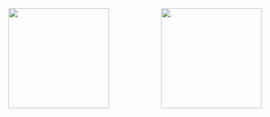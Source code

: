 <!-- ![welcome to my porfile!](https://github-readme-stats.vercel.app/api/top-langs/?username=zheshigewenti&hide_progress=true) -->

<!--   grid-snake -->
<!-- ![](https://github.com/zheshigewenti/github-contribution-grid-snake.svg) -->

<img align= "right" width= "200" src= "https://pa1.narvii.com/6580/8098c6e9207376889eeb0532d9f5a0723c4d73f5_hq.gif"/>

<img align= "left" width= "200" src= "https://github-readme-stats.vercel.app/api/top-langs/?username=zheshigewenti&hide_progress=true"/>

